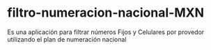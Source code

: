 # filtro-numeracion-nacional-MXN
Es una aplicación para filtrar números Fijos y Celulares por provedor utilizando el plan de numeración nacional
